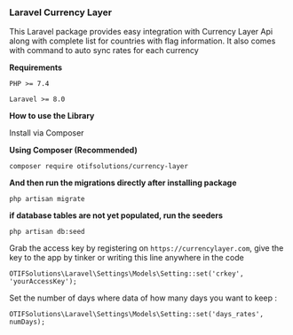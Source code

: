 ### Laravel Currency Layer

This Laravel package provides easy integration with Currency Layer Api along with complete list for countries with flag information. It also comes with command to auto sync rates for each currency 

__Requirements__

```PHP >= 7.4``` 

```Laravel >= 8.0```

__How to use the Library__


Install via Composer

__Using Composer (Recommended)__


```
composer require otifsolutions/currency-layer 
```

__And then run the migrations directly after installing package__

```
php artisan migrate
```


__if database tables are not yet populated, run the seeders__


```
php artisan db:seed
```


Grab the access key by registering on `https://currencylayer.com`, give the key to the app by tinker or writing this line anywhere in the code


```
OTIFSolutions\Laravel\Settings\Models\Setting::set('crkey', 'yourAccessKey');
```


Set the number of days where data of how many days you want to keep :


```
OTIFSolutions\Laravel\Settings\Models\Setting::set('days_rates', numDays);
```
